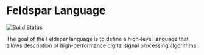 Feldspar Language
=================

[![Build Status](https://travis-ci.org/emwap/feldspar-compiler.jpg)](https://travis-ci.org/emwap/feldspar-compiler)

The goal of the Feldspar language is to define a high-level language that
allows description of high-performance digital signal processing
algorithms.


